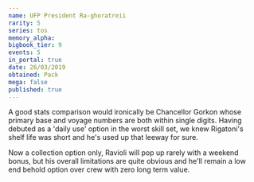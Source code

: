 ```yaml
---
name: UFP President Ra-ghoratreii
rarity: 5
series: tos
memory_alpha:
bigbook_tier: 9
events: 5
in_portal: true
date: 26/03/2019
obtained: Pack
mega: false
published: true
---
```


A good stats comparison would ironically be Chancellor Gorkon whose primary base and voyage numbers are both within single digits. Having debuted as a 'daily use' option in the worst skill set, we knew Rigatoni's shelf life was short and he's used up that leeway for sure.

Now a collection option only, Ravioli will pop up rarely with a weekend bonus, but his overall limitations are quite obvious and he'll remain a low end behold option over crew with zero long term value.
